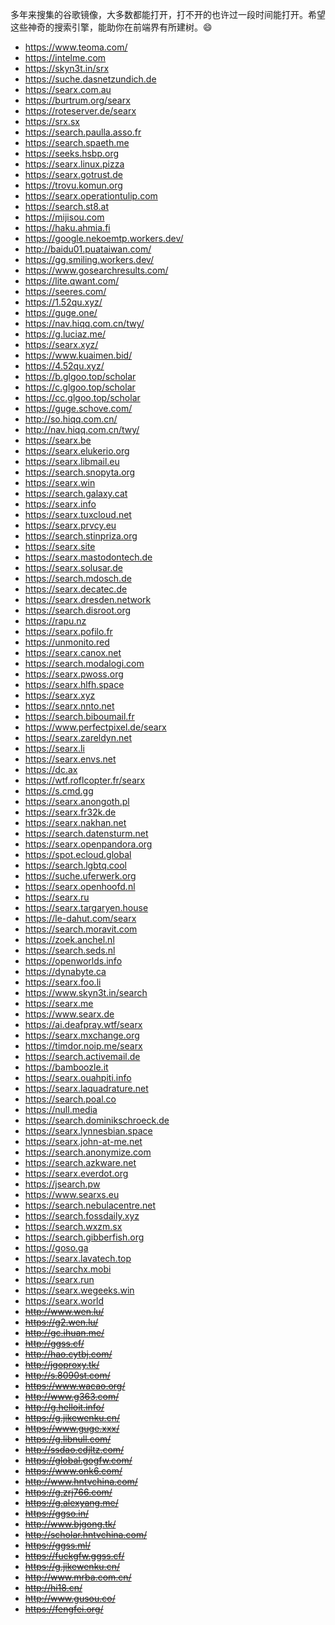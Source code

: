 多年来搜集的谷歌镜像，大多数都能打开，打不开的也许过一段时间能打开。希望这些神奇的搜索引擎，能助你在前端界有所建树。😄

- https://www.teoma.com/
- https://intelme.com
- https://skyn3t.in/srx
- https://suche.dasnetzundich.de
- https://searx.com.au
- https://burtrum.org/searx
- https://roteserver.de/searx
- https://srx.sx
- https://search.paulla.asso.fr
- https://search.spaeth.me
- https://seeks.hsbp.org
- https://searx.linux.pizza
- https://searx.gotrust.de
- https://trovu.komun.org
- https://searx.operationtulip.com
- https://search.st8.at
- https://mijisou.com
- https://haku.ahmia.fi
- https://google.nekoemtp.workers.dev/
- http://baidu01.puataiwan.com/
- https://gg.smiling.workers.dev/
- https://www.gosearchresults.com/
- https://lite.qwant.com/
- https://seeres.com/
- https://1.52qu.xyz/
- https://guge.one/
- https://nav.hiqq.com.cn/twy/
- https://g.luciaz.me/
- https://searx.xyz/
- https://www.kuaimen.bid/
- https://4.52qu.xyz/
- https://b.glgoo.top/scholar
- https://c.glgoo.top/scholar
- https://cc.glgoo.top/scholar
- https://guge.schove.com/
- http://so.hiqq.com.cn/
- http://nav.hiqq.com.cn/twy/
- https://searx.be
- https://searx.elukerio.org
- https://searx.libmail.eu
- https://search.snopyta.org
- https://searx.win
- https://search.galaxy.cat
- https://searx.info
- https://searx.tuxcloud.net
- https://searx.prvcy.eu
- https://search.stinpriza.org
- https://searx.site
- https://searx.mastodontech.de
- https://searx.solusar.de
- https://search.mdosch.de
- https://searx.decatec.de
- https://searx.dresden.network
- https://search.disroot.org
- https://rapu.nz
- https://searx.pofilo.fr
- https://unmonito.red
- https://searx.canox.net
- https://search.modalogi.com
- https://searx.pwoss.org
- https://searx.hlfh.space
- https://searx.xyz
- https://searx.nnto.net
- https://search.biboumail.fr
- https://www.perfectpixel.de/searx
- https://searx.zareldyn.net
- https://searx.li
- https://searx.envs.net
- https://dc.ax
- https://wtf.roflcopter.fr/searx
- https://s.cmd.gg
- https://searx.anongoth.pl
- https://searx.fr32k.de
- https://searx.nakhan.net
- https://search.datensturm.net
- https://searx.openpandora.org
- https://spot.ecloud.global
- https://search.lgbtq.cool
- https://suche.uferwerk.org
- https://searx.openhoofd.nl
- https://searx.ru
- https://searx.targaryen.house
- https://le-dahut.com/searx
- https://search.moravit.com
- https://zoek.anchel.nl
- https://search.seds.nl
- https://openworlds.info
- https://dynabyte.ca
- https://searx.foo.li
- https://www.skyn3t.in/search
- https://searx.me
- https://www.searx.de
- https://ai.deafpray.wtf/searx
- https://searx.mxchange.org
- https://timdor.noip.me/searx
- https://search.activemail.de
- https://bamboozle.it
- https://searx.ouahpiti.info
- https://searx.laquadrature.net
- https://search.poal.co
- https://null.media
- https://search.dominikschroeck.de
- https://searx.lynnesbian.space
- https://searx.john-at-me.net
- https://search.anonymize.com
- https://search.azkware.net
- https://searx.everdot.org
- https://jsearch.pw
- https://www.searxs.eu
- https://search.nebulacentre.net
- https://search.fossdaily.xyz
- https://search.wxzm.sx
- https://search.gibberfish.org
- https://goso.ga
- https://searx.lavatech.top
- https://searchx.mobi
- https://searx.run
- https://searx.wegeeks.win
- https://searx.world
- ~~http://www.wen.lu/~~
- ~~https://g2.wen.lu/~~
- ~~http://gc.ihuan.me/~~
- ~~http://ggss.cf/~~
- ~~http://hao.cytbj.com/~~
- ~~http://jgoproxy.tk/~~
- ~~http://s.8090st.com/~~
- ~~https://www.wacao.org/~~
- ~~http://www.g363.com/~~
- ~~http://g.helloit.info/~~
- ~~https://g.jikewenku.cn/~~
- ~~https://www.guge.xxx/~~
- ~~https://g.libnull.com/~~
- ~~http://ssdao.cdjltz.com/~~
- ~~https://global.gogfw.com/~~
- ~~https://www.onk6.com/~~
- ~~http://www.hntvchina.com/~~
- ~~https://g.zrj766.com/~~
- ~~https://g.alexyang.me/~~
- ~~https://ggso.in/~~
- ~~http://www.bjgong.tk/~~
- ~~http://scholar.hntvchina.com/~~
- ~~https://ggss.ml/~~
- ~~https://fuckgfw.ggss.cf/~~
- ~~https://g.jikewenku.cn/~~
- ~~http://www.mrba.com.cn/~~
- ~~http://hi18.cn/~~
- ~~http://www.gusou.co/~~
- ~~https://fengfei.org/~~

